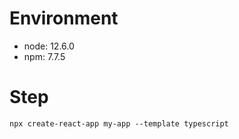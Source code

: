 # Environment

- node: 12.6.0
- npm: 7.7.5

# Step

```
npx create-react-app my-app --template typescript
```
